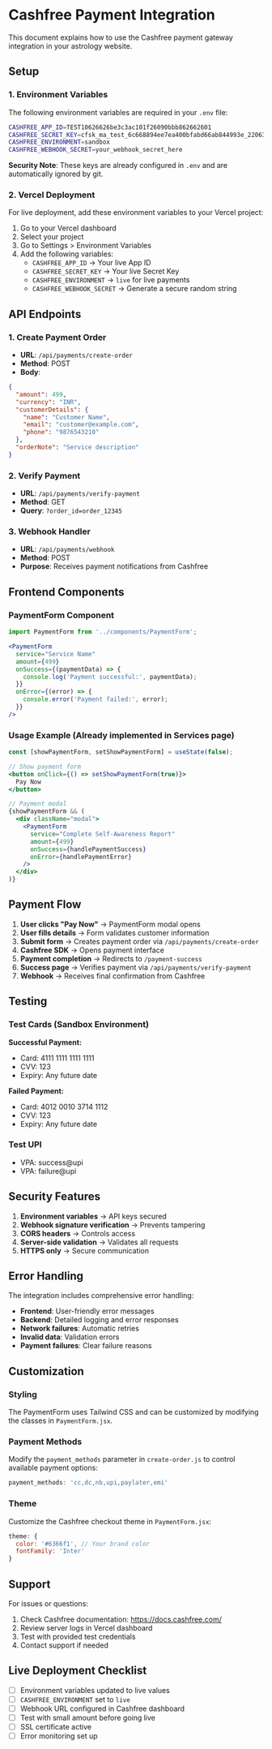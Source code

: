 # Cashfree Payment Integration

This document explains how to use the Cashfree payment gateway integration in your astrology website.

## Setup

### 1. Environment Variables

The following environment variables are required in your `.env` file:

```bash
CASHFREE_APP_ID=TEST10626626be3c3ac101f26090bbb862662601
CASHFREE_SECRET_KEY=cfsk_ma_test_6c668894ee7ea400bfabd66ab844993e_22063a92
CASHFREE_ENVIRONMENT=sandbox
CASHFREE_WEBHOOK_SECRET=your_webhook_secret_here
```

**Security Note**: These keys are already configured in `.env` and are automatically ignored by git.

### 2. Vercel Deployment

For live deployment, add these environment variables to your Vercel project:

1. Go to your Vercel dashboard
2. Select your project
3. Go to Settings > Environment Variables
4. Add the following variables:
   - `CASHFREE_APP_ID` → Your live App ID
   - `CASHFREE_SECRET_KEY` → Your live Secret Key  
   - `CASHFREE_ENVIRONMENT` → `live` for live payments
   - `CASHFREE_WEBHOOK_SECRET` → Generate a secure random string

## API Endpoints

### 1. Create Payment Order
- **URL**: `/api/payments/create-order`
- **Method**: POST
- **Body**:
```json
{
  "amount": 499,
  "currency": "INR",
  "customerDetails": {
    "name": "Customer Name",
    "email": "customer@example.com", 
    "phone": "9876543210"
  },
  "orderNote": "Service description"
}
```

### 2. Verify Payment
- **URL**: `/api/payments/verify-payment`
- **Method**: GET
- **Query**: `?order_id=order_12345`

### 3. Webhook Handler
- **URL**: `/api/payments/webhook`
- **Method**: POST
- **Purpose**: Receives payment notifications from Cashfree

## Frontend Components

### PaymentForm Component

```jsx
import PaymentForm from '../components/PaymentForm';

<PaymentForm
  service="Service Name"
  amount={499}
  onSuccess={(paymentData) => {
    console.log('Payment successful:', paymentData);
  }}
  onError={(error) => {
    console.error('Payment failed:', error);
  }}
/>
```

### Usage Example (Already implemented in Services page)

```jsx
const [showPaymentForm, setShowPaymentForm] = useState(false);

// Show payment form
<button onClick={() => setShowPaymentForm(true)}>
  Pay Now
</button>

// Payment modal
{showPaymentForm && (
  <div className="modal">
    <PaymentForm
      service="Complete Self-Awareness Report"
      amount={499}
      onSuccess={handlePaymentSuccess}
      onError={handlePaymentError}
    />
  </div>
)}
```

## Payment Flow

1. **User clicks "Pay Now"** → PaymentForm modal opens
2. **User fills details** → Form validates customer information
3. **Submit form** → Creates payment order via `/api/payments/create-order`
4. **Cashfree SDK** → Opens payment interface
5. **Payment completion** → Redirects to `/payment-success`
6. **Success page** → Verifies payment via `/api/payments/verify-payment`
7. **Webhook** → Receives final confirmation from Cashfree

## Testing

### Test Cards (Sandbox Environment)

**Successful Payment:**
- Card: 4111 1111 1111 1111
- CVV: 123
- Expiry: Any future date

**Failed Payment:**
- Card: 4012 0010 3714 1112
- CVV: 123  
- Expiry: Any future date

### Test UPI
- VPA: success@upi
- VPA: failure@upi

## Security Features

1. **Environment variables** → API keys secured
2. **Webhook signature verification** → Prevents tampering
3. **CORS headers** → Controls access
4. **Server-side validation** → Validates all requests
5. **HTTPS only** → Secure communication

## Error Handling

The integration includes comprehensive error handling:

- **Frontend**: User-friendly error messages
- **Backend**: Detailed logging and error responses  
- **Network failures**: Automatic retries
- **Invalid data**: Validation errors
- **Payment failures**: Clear failure reasons

## Customization

### Styling
The PaymentForm uses Tailwind CSS and can be customized by modifying the classes in `PaymentForm.jsx`.

### Payment Methods
Modify the `payment_methods` parameter in `create-order.js` to control available payment options:
```js
payment_methods: 'cc,dc,nb,upi,paylater,emi'
```

### Theme
Customize the Cashfree checkout theme in `PaymentForm.jsx`:
```js
theme: {
  color: '#6366f1', // Your brand color
  fontFamily: 'Inter'
}
```

## Support

For issues or questions:
1. Check Cashfree documentation: https://docs.cashfree.com/
2. Review server logs in Vercel dashboard
3. Test with provided test credentials
4. Contact support if needed

## Live Deployment Checklist

- [ ] Environment variables updated to live values
- [ ] `CASHFREE_ENVIRONMENT` set to `live`
- [ ] Webhook URL configured in Cashfree dashboard
- [ ] Test with small amount before going live
- [ ] SSL certificate active
- [ ] Error monitoring set up